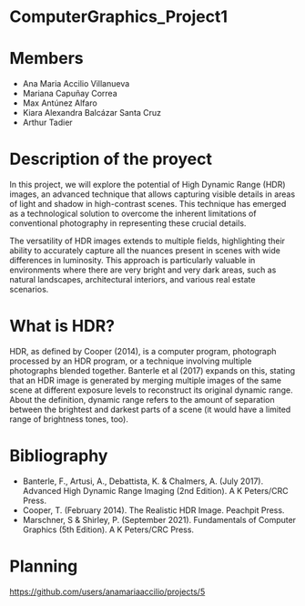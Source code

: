 # ComputerGraphics_Project1

# Members
- Ana Maria Accilio Villanueva
- Mariana Capuñay Correa
- Max Antúnez Alfaro
- Kiara Alexandra Balcázar Santa Cruz
- Arthur Tadier


# Description of the proyect

In this project, we will explore the potential of High Dynamic Range (HDR) images, an advanced technique that allows capturing visible details in areas of light and shadow in high-contrast scenes. This technique has emerged as a technological solution to overcome the inherent limitations of conventional photography in representing these crucial details.

The versatility of HDR images extends to multiple fields, highlighting their ability to accurately capture all the nuances present in scenes with wide differences in luminosity. This approach is particularly valuable in environments where there are very bright and very dark areas, such as natural landscapes, architectural interiors, and various real estate scenarios.

# What is HDR?

HDR, as defined by Cooper (2014), is a computer program, photograph processed by an HDR program, or a technique involving multiple photographs blended together. Banterle et al (2017) expands on this, stating that an HDR image is generated by merging multiple images of the same scene at different exposure levels to reconstruct its original dynamic range.
About the definition, dynamic range refers to the amount of separation between the brightest and darkest parts of a scene (it would have a limited range of brightness tones, too).


# Bibliography
- Banterle, F., Artusi, A., Debattista, K. & Chalmers, A. (July 2017). Advanced High Dynamic Range Imaging (2nd Edition). A K Peters/CRC Press.
- Cooper, T. (February 2014). The Realistic HDR Image. Peachpit Press.
- Marschner, S & Shirley, P. (September 2021). Fundamentals of Computer Graphics (5th Edition). A K Peters/CRC Press.

# Planning

https://github.com/users/anamariaaccilio/projects/5
